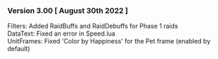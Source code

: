### Version 3.00 [ August 30th 2022 ]

Filters: Added RaidBuffs and RaidDebuffs for Phase 1 raids  
DataText: Fixed an error in Speed.lua  
UnitFrames: Fixed 'Color by Happiness' for the Pet frame (enabled by default)  